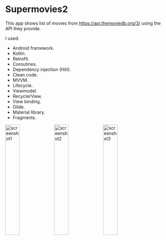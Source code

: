 # Supermovies2

This app shows list of movies from https://api.themoviedb.org/3/ using
the API they provide.

I used:

* Android framework.
* Kotlin.
* Retrofit.
* Coroutines.
* Dependency injection (Hilt).
* Clean code.
* MVVM.
* Lifecycle.
* Viewmodel.
* RecyclerView.
* View binding.
* Glide.
* Material library.
* Fragments.

<p float="left">
  <img src="../screenshots/supermovies2-1.png" width="30%" alt="screenshot1"/>
  <img src="../screenshots/supermovies2-2.png" width="30%" alt="screenshot2"/> 
  <img src="../screenshots/supermovies2-3.png" width="30%" alt="screenshot3"/>
</p>


